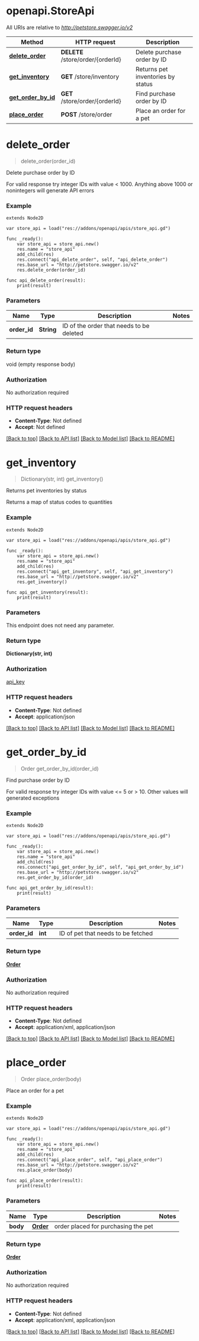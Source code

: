 # openapi.StoreApi

All URIs are relative to *http://petstore.swagger.io/v2*

Method | HTTP request | Description
------------- | ------------- | -------------
[**delete_order**](StoreApi.md#delete_order) | **DELETE** /store/order/{orderId} | Delete purchase order by ID
[**get_inventory**](StoreApi.md#get_inventory) | **GET** /store/inventory | Returns pet inventories by status
[**get_order_by_id**](StoreApi.md#get_order_by_id) | **GET** /store/order/{orderId} | Find purchase order by ID
[**place_order**](StoreApi.md#place_order) | **POST** /store/order | Place an order for a pet


# **delete_order**
> delete_order(order_id)

Delete purchase order by ID

For valid response try integer IDs with value < 1000. Anything above 1000 or nonintegers will generate API errors

### Example
```gdscript
extends Node2D

var store_api = load("res://addons/openapi/apis/store_api.gd")

func _ready():
	var store_api = store_api.new()
	res.name = "store_api"
	add_child(res)	
	res.connect("api_delete_order", self, "api_delete_order")
	res.base_url = "http://petstore.swagger.io/v2"
	res.delete_order(order_id)
	
func api_delete_order(result):
	print(result)
```

### Parameters

Name | Type | Description  | Notes
------------- | ------------- | ------------- | -------------
 **order_id** | **String**| ID of the order that needs to be deleted | 

### Return type

void (empty response body)

### Authorization

No authorization required

### HTTP request headers

 - **Content-Type**: Not defined
 - **Accept**: Not defined

[[Back to top]](#) [[Back to API list]](../README.md#documentation-for-api-endpoints) [[Back to Model list]](../README.md#documentation-for-models) [[Back to README]](../README.md)

# **get_inventory**
> Dictionary(str, int) get_inventory()

Returns pet inventories by status

Returns a map of status codes to quantities

### Example
```gdscript
extends Node2D

var store_api = load("res://addons/openapi/apis/store_api.gd")

func _ready():
	var store_api = store_api.new()
	res.name = "store_api"
	add_child(res)	
	res.connect("api_get_inventory", self, "api_get_inventory")
	res.base_url = "http://petstore.swagger.io/v2"
	res.get_inventory()
	
func api_get_inventory(result):
	print(result)
```

### Parameters
This endpoint does not need any parameter.

### Return type

**Dictionary(str, int)**

### Authorization

[api_key](../README.md#api_key)

### HTTP request headers

 - **Content-Type**: Not defined
 - **Accept**: application/json

[[Back to top]](#) [[Back to API list]](../README.md#documentation-for-api-endpoints) [[Back to Model list]](../README.md#documentation-for-models) [[Back to README]](../README.md)

# **get_order_by_id**
> Order get_order_by_id(order_id)

Find purchase order by ID

For valid response try integer IDs with value <= 5 or > 10. Other values will generated exceptions

### Example
```gdscript
extends Node2D

var store_api = load("res://addons/openapi/apis/store_api.gd")

func _ready():
	var store_api = store_api.new()
	res.name = "store_api"
	add_child(res)	
	res.connect("api_get_order_by_id", self, "api_get_order_by_id")
	res.base_url = "http://petstore.swagger.io/v2"
	res.get_order_by_id(order_id)
	
func api_get_order_by_id(result):
	print(result)
```

### Parameters

Name | Type | Description  | Notes
------------- | ------------- | ------------- | -------------
 **order_id** | **int**| ID of pet that needs to be fetched | 

### Return type

[**Order**](Order.md)

### Authorization

No authorization required

### HTTP request headers

 - **Content-Type**: Not defined
 - **Accept**: application/xml, application/json

[[Back to top]](#) [[Back to API list]](../README.md#documentation-for-api-endpoints) [[Back to Model list]](../README.md#documentation-for-models) [[Back to README]](../README.md)

# **place_order**
> Order place_order(body)

Place an order for a pet

### Example
```gdscript
extends Node2D

var store_api = load("res://addons/openapi/apis/store_api.gd")

func _ready():
	var store_api = store_api.new()
	res.name = "store_api"
	add_child(res)	
	res.connect("api_place_order", self, "api_place_order")
	res.base_url = "http://petstore.swagger.io/v2"
	res.place_order(body)
	
func api_place_order(result):
	print(result)
```

### Parameters

Name | Type | Description  | Notes
------------- | ------------- | ------------- | -------------
 **body** | [**Order**](Order.md)| order placed for purchasing the pet | 

### Return type

[**Order**](Order.md)

### Authorization

No authorization required

### HTTP request headers

 - **Content-Type**: Not defined
 - **Accept**: application/xml, application/json

[[Back to top]](#) [[Back to API list]](../README.md#documentation-for-api-endpoints) [[Back to Model list]](../README.md#documentation-for-models) [[Back to README]](../README.md)

